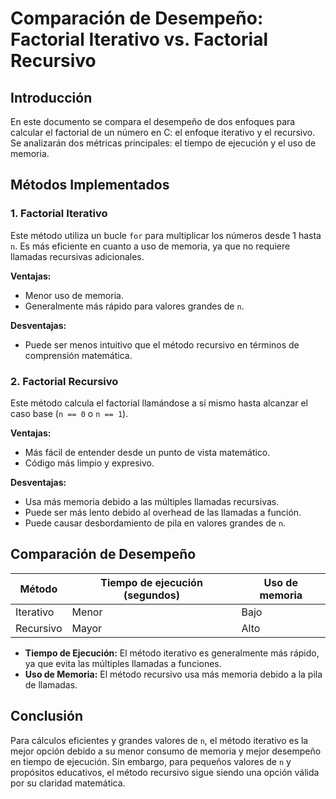 # Comparación de Desempeño: Factorial Iterativo vs. Factorial Recursivo

## Introducción
En este documento se compara el desempeño de dos enfoques para calcular el factorial de un número en C: el enfoque iterativo y el recursivo. Se analizarán dos métricas principales: el tiempo de ejecución y el uso de memoria.

## Métodos Implementados

### 1. Factorial Iterativo
Este método utiliza un bucle `for` para multiplicar los números desde 1 hasta `n`. Es más eficiente en cuanto a uso de memoria, ya que no requiere llamadas recursivas adicionales.

**Ventajas:**
- Menor uso de memoria.
- Generalmente más rápido para valores grandes de `n`.

**Desventajas:**
- Puede ser menos intuitivo que el método recursivo en términos de comprensión matemática.

### 2. Factorial Recursivo
Este método calcula el factorial llamándose a sí mismo hasta alcanzar el caso base (`n == 0` o `n == 1`).

**Ventajas:**
- Más fácil de entender desde un punto de vista matemático.
- Código más limpio y expresivo.

**Desventajas:**
- Usa más memoria debido a las múltiples llamadas recursivas.
- Puede ser más lento debido al overhead de las llamadas a función.
- Puede causar desbordamiento de pila en valores grandes de `n`.

## Comparación de Desempeño

| Método         | Tiempo de ejecución (segundos) | Uso de memoria |
|--------------|--------------------------|---------------|
| Iterativo     | Menor                      | Bajo          |
| Recursivo     | Mayor                      | Alto          |

- **Tiempo de Ejecución:** El método iterativo es generalmente más rápido, ya que evita las múltiples llamadas a funciones.
- **Uso de Memoria:** El método recursivo usa más memoria debido a la pila de llamadas.

## Conclusión
Para cálculos eficientes y grandes valores de `n`, el método iterativo es la mejor opción debido a su menor consumo de memoria y mejor desempeño en tiempo de ejecución. Sin embargo, para pequeños valores de `n` y propósitos educativos, el método recursivo sigue siendo una opción válida por su claridad matemática.
